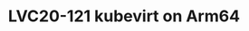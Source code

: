 ---
categories:
- lvc20
description: KubeVirt is a virtual machine management add-on for Kubernetes. The aim
  is to provide a common ground for virtualization solutions on top of Kubernetes.<br>KubeVirt
  allows VMs to be run and managed as pods inside a Kubernetes cluster. It's much
  like the openstack.<br>I believe that kubevirt can be well integrated with the arm's
  ecology, which is extremely advantageous in certain specific scenarios, such as
  Android, Automotive field...<br><br>This presentation will show our work of enabling
  kubevirt on Arm and our plan for it.<br>It also describes some specific features
  in kubevirt.<br>Major features of kubevirt on Arm64 including:<br>1， basic features
  2, sidecar, 3, migration 4, device-plugin ...
image: /assets/images/featured-images/lvc20/LVC20-121.png
session_id: LVC20-121
session_room: '[Track 3] DataCenter'
session_slot:
  end_time: 2020-09-22 15:25
  start_time: 2020-09-22 15:00
session_speakers:
- speaker_bio: focus on container, K8S, virtulization on ARM64
  speaker_company: ARM
  speaker_image: http://avatars.sched.co/4/7c/11406085/avatar.jpg.320x320px.jpg?76e
  speaker_name: Howard Zhang
  speaker_position: software engineer
  speaker_role: attendee, speaker
- speaker_bio: ''
  speaker_company: ''
  speaker_image: ''
  speaker_name: Bin Lu
  speaker_position: ''
  speaker_role: speaker
session_track: Open Source Development
tag: session
tags: Open Source Development
title: LVC20-121 kubevirt on Arm64
---